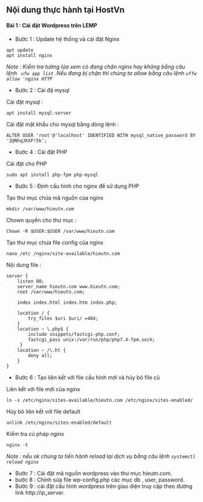 ## Nội dung thực hành tại HostVn 
#### Bài 1 : Cài đặt Wordpress trên LEMP 

* Bước 1 : Update hệ thống và cài đặt Nginx 
~~~
apt update
apt install nginx
~~~
*Note : Kiểm tra tường lửa xem có đang chặn nginx hay không bằng câu lệnh ` ufw app list` .Nếu đang bị chặn thì chúng ta allow bằng câu lệnh `uffw allow 'nginx HTTP`*



* Bước 2 :  Cài đặ mysql 

Cài đặt mysql : 
~~~
apt install mysql-server
~~~
Cài đặt mật khẩu cho mysql bằng dòng lệnh : 

~~~
ALTER USER 'root'@'localhost' IDENTIFIED WITH mysql_native_password BY '2@NhqJKXF!5k';
~~~

* Bước 4 : Cài đặt PHP 

Cài đặt cho PHP

~~~
sudo apt install php-fpm php-mysql
~~~

* Bước 5 : Định cấu hình cho nginx để sử dụng PHP 

Tạo thư mục chứa mã nguồn của nginx 

~~~
mkdir /var/www/hieutn.com
~~~

Chown quyền cho thư mục : 

~~~
Chown -R $USER:$USER /var/www/hieutn.com
~~~

Tạo thư mục chưa file config của nginx

~~~
nano /etc /nginx/site-available/hieutn.com
~~~

Nội dung file : 
~~~
server {
    listen 80;
    server_name hieutn.com www.hieutn.com;
    root /var/www/hieutn.com;

    index index.html index.htm index.php;

    location / {
        try_files $uri $uri/ =404;
    }
    location ~ \.php$ {
        include snippets/fastcgi-php.conf;
        fastcgi_pass unix:/var/run/php/php7.4-fpm.sock;
     }
    location ~ /\.ht {
        deny all;
    }
}
~~~
* Bước 6 : Tạo liên kết với file cấu hình mới và hủy bỏ file cũ 

Liên kết với file mới của nginx 

~~~
ln -s /etc/nginx/sites-available/hieutn.com /etc/nginx/sites-enabled/
~~~
Hủy bỏ liên kết với file default 

~~~
unlink /etc/nginx/sites-enabled/default
~~~

Kiểm tra cú pháp nginx 

~~~
nginx -t
~~~

*Note : nếu ok chúng ta tiến hành reload lại dịch vụ bằng câu lệnh `systemctl reload nginx`*

* Bước 7 : Cài đặt mã nguồn wordpress vào thư mục hieutn.com.
* bước 8 : Chỉnh sửa file wp-config.php các mục db , user, password. 
* Bước 9 : cài đặt cấu hình wordpress trên giao diện truy cập theo đường link http://ip_server. 





